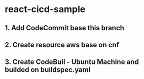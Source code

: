 # react-cicd-sample
## 1. Add CodeCommit base this branch
## 2. Create resource aws base on cnf
## 3. Create CodeBuil - Ubuntu Machine and builded on buildspec.yaml
